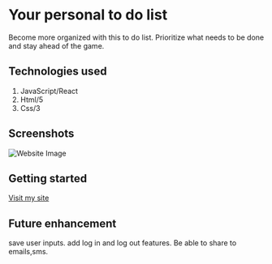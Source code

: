 # Your personal to do list
Become more organized with this to do list. Prioritize what needs to be done and stay ahead of the game.



## Technologies used
1. JavaScript/React
2. Html/5
3. Css/3

## Screenshots
 ![Website Image](https://i.imgur.com/d3x96XM.png)


## Getting started
[Visit my site](https://makeyourlistnow.netlify.app/)


## Future enhancement

save user inputs. add log in and log out features. Be able to share to emails,sms.
